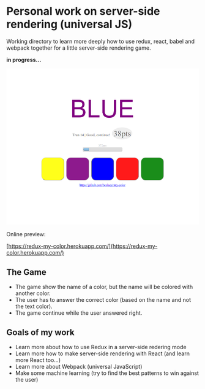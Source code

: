 
# Personal work on server-side rendering (universal JS)

Working directory to learn more deeply how to use redux, react, babel and webpack together
for a little server-side rendering game.

**in progress...**

![alt screenshot](https://github.com/bcolucci/my-color/blob/master/screenshot.png "Screenshot")

Online preview:

[https://redux-my-color.herokuapp.com/](https://redux-my-color.herokuapp.com/)

## The Game

- The game show the name of a color, but the name will be colored with another color.
- The user has to answer the correct color (based on the name and not the text color).
- The game continue while the user answered right.

## Goals of my work

- Learn more about how to use Redux in a server-side redering mode
- Learn more how to make server-side rendering with React (and learn more React too...)
- Learn more about Webpack (universal JavaScript)
- Make some machine learning (try to find the best patterns to win against the user)
